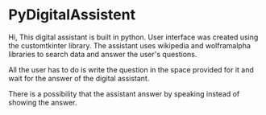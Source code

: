 # PyDigitalAssistent

Hi,
This digital assistant is built in python. 
User interface was created using the customtkinter library. 
The assistant uses wikipedia and wolframalpha libraries to search data and answer the user's questions.

All the user has to do is write the question in the space provided for it and wait for the answer of the digital assistant.

There is a possibility that the assistant answer by speaking instead of showing the answer.
